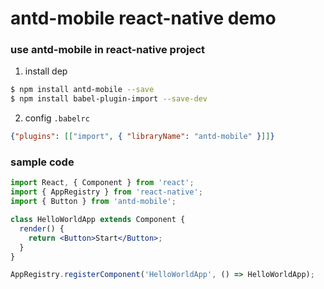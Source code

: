 # antd-mobile react-native demo

### use antd-mobile in react-native project

1. install dep

  ```bash
  $ npm install antd-mobile --save
  $ npm install babel-plugin-import --save-dev
  ```
2. config `.babelrc`

  ```json
  {"plugins": [["import", { "libraryName": "antd-mobile" }]]}
  ```

### sample code

  ```jsx
  import React, { Component } from 'react';
  import { AppRegistry } from 'react-native';
  import { Button } from 'antd-mobile';

  class HelloWorldApp extends Component {
    render() {
      return <Button>Start</Button>;
    }
  }

  AppRegistry.registerComponent('HelloWorldApp', () => HelloWorldApp);
  ```
